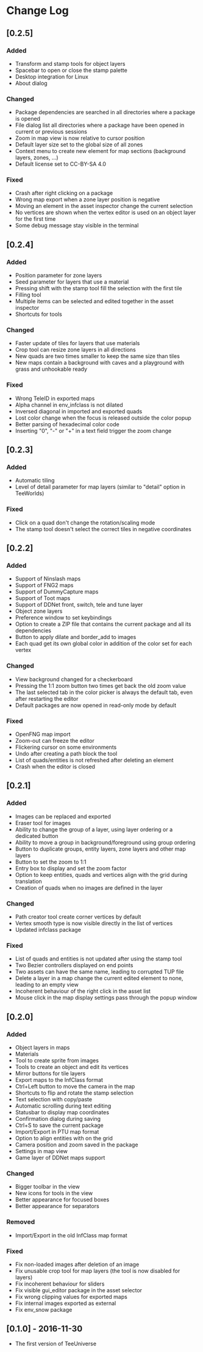 # Change Log

## [0.2.5]
### Added
- Transform and stamp tools for object layers
- Spacebar to open or close the stamp palette
- Desktop integration for Linux
- About dialog

### Changed
- Package dependencies are searched in all directories where a package is opened
- File dialog list all directories where a package have been opened in current or previous sessions
- Zoom in map view is now relative to cursor position
- Default layer size set to the global size of all zones
- Context menu to create new element for map sections (background layers, zones, ...)
- Default license set to CC-BY-SA 4.0

### Fixed
- Crash after right clicking on a package
- Wrong map export when a zone layer position is negative
- Moving an element in the asset inspector change the current selection
- No vertices are shown when the vertex editor is used on an object layer for the first time
- Some debug message stay visible in the terminal

## [0.2.4]
### Added
- Position parameter for zone layers
- Seed parameter for layers that use a material
- Pressing shift with the stamp tool fill the selection with the first tile
- Filling tool
- Multiple items can be selected and edited together in the asset inspector
- Shortcuts for tools

### Changed
- Faster update of tiles for layers that use materials
- Crop tool can resize zone layers in all directions
- New quads are two times smaller to keep the same size than tiles
- New maps contain a background with caves and a playground with grass and unhookable ready

### Fixed
- Wrong TeleID in exported maps
- Alpha channel in env_infclass is not dilated
- Inversed diagonal in imported and exported quads
- Lost color change when the focus is released outside the color popup
- Better parsing of hexadecimal color code
- Inserting "0", "-" or "+" in a text field trigger the zoom change 

## [0.2.3]
### Added
- Automatic tiling
- Level of detail parameter for map layers (similar to "detail" option in TeeWorlds)

### Fixed
- Click on a quad don't change the rotation/scaling mode
- The stamp tool doesn't select the correct tiles in negative coordinates

## [0.2.2]
### Added
- Support of Ninslash maps
- Support of FNG2 maps
- Support of DummyCapture maps
- Support of Toot maps
- Support of DDNet front, switch, tele and tune layer
- Object zone layers
- Preference window to set keybindings
- Option to create a ZIP file that contains the current package and all its dependencies
- Button to apply dilate and border_add to images
- Each quad get its own global color in addition of the color set for each vertex

### Changed
- View background changed for a checkerboard
- Pressing the 1:1 zoom button two times get back the old zoom value
- The last selected tab in the color picker is always the default tab, even after restarting the editor
- Default packages are now opened in read-only mode by default

### Fixed
- OpenFNG map import
- Zoom-out can freeze the editor
- Flickering cursor on some environments
- Undo after creating a path block the tool
- List of quads/entities is not refreshed after deleting an element
- Crash when the editor is closed

## [0.2.1]
### Added
- Images can be replaced and exported
- Eraser tool for images
- Ability to change the group of a layer, using layer ordering or a dedicated button
- Ability to move a group in background/foreground using group ordering
- Button to duplicate groups, entity layers, zone layers and other map layers
- Button to set the zoom to 1:1
- Entry box to display and set the zoom factor
- Option to keep entities, quads and vertices align with the grid during translation
- Creation of quads when no images are defined in the layer

### Changed
- Path creator tool create corner vertices by default
- Vertex smooth type is now visible directly in the list of vertices
- Updated infclass package

### Fixed
- List of quads and entities is not updated after using the stamp tool
- Two Bezier controllers displayed on end points
- Two assets can have the same name, leading to corrupted TUP file
- Delete a layer in a map change the current edited element to none, leading to an empty view
- Incoherent behaviour of the right click in the asset list
- Mouse click in the map display settings pass through the popup window 

## [0.2.0]
### Added
- Object layers in maps
- Materials
- Tool to create sprite from images
- Tools to create an object and edit its vertices
- Mirror buttons for tile layers
- Export maps to the InfClass format
- Ctrl+Left button to move the camera in the map
- Shortcuts to flip and rotate the stamp selection
- Text selection with copy/paste
- Automatic scrolling during text editing
- Statusbar to display map coordinates
- Confirmation dialog during saving
- Ctrl+S to save the current package
- Import/Export in PTU map format
- Option to align entities with on the grid
- Camera position and zoom saved in the package
- Settings in map view
- Game layer of DDNet maps support

### Changed
- Bigger toolbar in the view
- New icons for tools in the view
- Better appearance for focused boxes
- Better appearance for separators

### Removed
- Import/Export in the old InfClass map format

### Fixed
- Fix non-loaded images after deletion of an image
- Fix unusable crop tool for map layers (the tool is now disabled for layers)
- Fix incoherent behaviour for sliders
- Fix visible gui_editor package in the asset selector
- Fix wrong clipping values for exported maps
- Fix internal images exported as external
- Fix env_snow package

## [0.1.0] - 2016-11-30
- The first version of TeeUniverse
